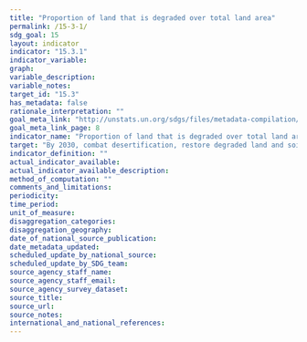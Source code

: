 ```yaml
---
title: "Proportion of land that is degraded over total land area"
permalink: /15-3-1/
sdg_goal: 15
layout: indicator
indicator: "15.3.1"
indicator_variable: 
graph: 
variable_description: 
variable_notes: 
target_id: "15.3"
has_metadata: false
rationale_interpretation: ""
goal_meta_link: "http://unstats.un.org/sdgs/files/metadata-compilation/Metadata-Goal-15.pdf"
goal_meta_link_page: 8
indicator_name: "Proportion of land that is degraded over total land area"
target: "By 2030, combat desertification, restore degraded land and soil, including land affected by desertification, drought and floods, and strive to achieve a land degradation-neutral world."
indicator_definition: ""
actual_indicator_available: 
actual_indicator_available_description: 
method_of_computation: ""
comments_and_limitations: 
periodicity: 
time_period: 
unit_of_measure: 
disaggregation_categories: 
disaggregation_geography: 
date_of_national_source_publication: 
date_metadata_updated: 
scheduled_update_by_national_source: 
scheduled_update_by_SDG_team: 
source_agency_staff_name: 
source_agency_staff_email: 
source_agency_survey_dataset: 
source_title: 
source_url: 
source_notes: 
international_and_national_references: 
---
```


